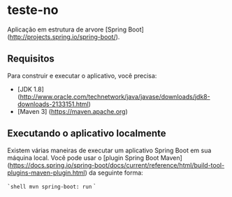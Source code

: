 # teste-no

Aplicação em estrutura de arvore [Spring Boot] (http://projects.spring.io/spring-boot/).

## Requisitos

Para construir e executar o aplicativo, você precisa:

- [JDK 1.8] (http://www.oracle.com/technetwork/java/javase/downloads/jdk8-downloads-2133151.html)
- [Maven 3] (https://maven.apache.org)

## Executando o aplicativo localmente

Existem várias maneiras de executar um aplicativo Spring Boot em sua máquina local. Você pode usar o [plugin Spring Boot Maven] (https://docs.spring.io/spring-boot/docs/current/reference/html/build-tool-plugins-maven-plugin.html) da seguinte forma:

`` `shell
mvn spring-boot: run
`` `

